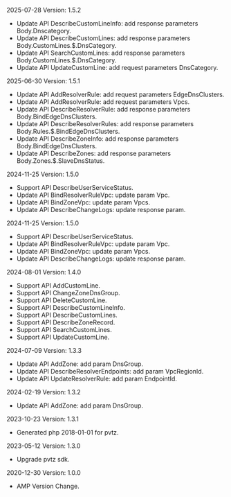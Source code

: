 2025-07-28 Version: 1.5.2
- Update API DescribeCustomLineInfo: add response parameters Body.Dnscategory.
- Update API DescribeCustomLines: add response parameters Body.CustomLines.$.DnsCategory.
- Update API SearchCustomLines: add response parameters Body.CustomLines.$.DnsCategory.
- Update API UpdateCustomLine: add request parameters DnsCategory.


2025-06-30 Version: 1.5.1
- Update API AddResolverRule: add request parameters EdgeDnsClusters.
- Update API AddResolverRule: add request parameters Vpcs.
- Update API DescribeResolverRule: add response parameters Body.BindEdgeDnsClusters.
- Update API DescribeResolverRules: add response parameters Body.Rules.$.BindEdgeDnsClusters.
- Update API DescribeZoneInfo: add response parameters Body.BindEdgeDnsClusters.
- Update API DescribeZones: add response parameters Body.Zones.$.SlaveDnsStatus.


2024-11-25 Version: 1.5.0
- Support API DescribeUserServiceStatus.
- Update API BindResolverRuleVpc: update param Vpc.
- Update API BindZoneVpc: update param Vpcs.
- Update API DescribeChangeLogs: update response param.


2024-11-25 Version: 1.5.0
- Support API DescribeUserServiceStatus.
- Update API BindResolverRuleVpc: update param Vpc.
- Update API BindZoneVpc: update param Vpcs.
- Update API DescribeChangeLogs: update response param.


2024-08-01 Version: 1.4.0
- Support API AddCustomLine.
- Support API ChangeZoneDnsGroup.
- Support API DeleteCustomLine.
- Support API DescribeCustomLineInfo.
- Support API DescribeCustomLines.
- Support API DescribeZoneRecord.
- Support API SearchCustomLines.
- Support API UpdateCustomLine.


2024-07-09 Version: 1.3.3
- Update API AddZone: add param DnsGroup.
- Update API DescribeResolverEndpoints: add param VpcRegionId.
- Update API UpdateResolverRule: add param EndpointId.


2024-02-19 Version: 1.3.2
- Update API AddZone: add param DnsGroup.


2023-10-23 Version: 1.3.1
- Generated php 2018-01-01 for pvtz.

2023-05-12 Version: 1.3.0
- Upgrade pvtz sdk.

2020-12-30 Version: 1.0.0
- AMP Version Change.

